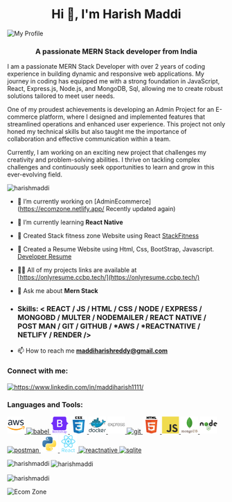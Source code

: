 <h1 align="center">Hi 👋, I'm Harish Maddi</h1>

![My Profile ](https://github.com/user-attachments/assets/711ec1ca-0ab3-4cf1-806b-e0e046b42fbe)
<h3 align="center">A passionate MERN Stack developer from India</h3>
<p>
  I am a passionate MERN Stack Developer with over 2 years of coding experience in building dynamic and responsive web applications. My journey in coding has equipped me with a strong foundation in JavaScript, React, Express.js, Node.js, and MongoDB, Sql, allowing me to create robust solutions tailored to meet user needs.

One of my proudest achievements is developing an Admin Project for an E-commerce platform, where I designed and implemented features that streamlined operations and enhanced user experience. This project not only honed my technical skills but also taught me the importance of collaboration and effective communication within a team.

Currently, I am working on an exciting new project that challenges my creativity and problem-solving abilities. I thrive on tackling complex challenges and continuously seek opportunities to learn and grow in this ever-evolving field.

</p>
<p align="left"> <img src="https://komarev.com/ghpvc/?username=Maddi-Harish&label=Profile%20views&color=0e75b6&style=flat" alt="harishmaddi" /> </p>

- 🔭 I’m currently working on [AdminEcommerce](https://ecomzone.netlify.app/ Recently updated again)

- 🌱 I’m currently learning **React Native**

- 👯 Created Stack fitness zone Website using React [StackFitness](https://slackfitnesszone.netlify.app)

- 🤝 Created a Resume Website using Html, Css, BootStrap, Javascript. [Developer Resume](https://onlyresume.ccbp.tech/)

- 👨‍💻 All of my projects links are available at [https://onlyresume.ccbp.tech/](https://onlyresume.ccbp.tech/)

- 💬 Ask me about **Mern Stack**

- <h3>Skills: <  REACT / JS / HTML / CSS / NODE / EXPRESS / MONGOBD / MULTER / NODEMAILER / REACT NATIVE / POST MAN / GIT / GITHUB / *AWS / *REACTNATIVE / NETLIFY / RENDER /></h3>

- 📫 How to reach me **maddiharishreddy@gmail.com**

<h3 align="left">Connect with me:</h3>
<p align="left">
<a href="https://linkedin.com/in/https://www.linkedin.com/in/maddiharish1111/" target="blank"><img align="center" src="https://raw.githubusercontent.com/rahuldkjain/github-profile-readme-generator/master/src/images/icons/Social/linked-in-alt.svg" alt="https://www.linkedin.com/in/maddiharish1111/" height="30" width="40" /></a>
</p>

<h3 align="left">Languages and Tools:</h3>
<p align="left"> <a href="https://aws.amazon.com" target="_blank" rel="noreferrer"> <img src="https://raw.githubusercontent.com/devicons/devicon/master/icons/amazonwebservices/amazonwebservices-original-wordmark.svg" alt="aws" width="40" height="40"/> </a> <a href="https://babeljs.io/" target="_blank" rel="noreferrer"> <img src="https://www.vectorlogo.zone/logos/babeljs/babeljs-icon.svg" alt="babel" width="40" height="40"/> </a> <a href="https://getbootstrap.com" target="_blank" rel="noreferrer"> <img src="https://raw.githubusercontent.com/devicons/devicon/master/icons/bootstrap/bootstrap-plain-wordmark.svg" alt="bootstrap" width="40" height="40"/> </a> <a href="https://www.w3schools.com/css/" target="_blank" rel="noreferrer"> <img src="https://raw.githubusercontent.com/devicons/devicon/master/icons/css3/css3-original-wordmark.svg" alt="css3" width="40" height="40"/> </a> <a href="https://www.docker.com/" target="_blank" rel="noreferrer"> <img src="https://raw.githubusercontent.com/devicons/devicon/master/icons/docker/docker-original-wordmark.svg" alt="docker" width="40" height="40"/> </a> <a href="https://expressjs.com" target="_blank" rel="noreferrer"> <img src="https://raw.githubusercontent.com/devicons/devicon/master/icons/express/express-original-wordmark.svg" alt="express" width="40" height="40"/> </a> <a href="https://git-scm.com/" target="_blank" rel="noreferrer"> <img src="https://www.vectorlogo.zone/logos/git-scm/git-scm-icon.svg" alt="git" width="40" height="40"/> </a> <a href="https://www.w3.org/html/" target="_blank" rel="noreferrer"> <img src="https://raw.githubusercontent.com/devicons/devicon/master/icons/html5/html5-original-wordmark.svg" alt="html5" width="40" height="40"/> </a> <a href="https://developer.mozilla.org/en-US/docs/Web/JavaScript" target="_blank" rel="noreferrer"> <img src="https://raw.githubusercontent.com/devicons/devicon/master/icons/javascript/javascript-original.svg" alt="javascript" width="40" height="40"/> </a> <a href="https://www.mongodb.com/" target="_blank" rel="noreferrer"> <img src="https://raw.githubusercontent.com/devicons/devicon/master/icons/mongodb/mongodb-original-wordmark.svg" alt="mongodb" width="40" height="40"/> </a> <a href="https://nodejs.org" target="_blank" rel="noreferrer"> <img src="https://raw.githubusercontent.com/devicons/devicon/master/icons/nodejs/nodejs-original-wordmark.svg" alt="nodejs" width="40" height="40"/> </a> <a href="https://postman.com" target="_blank" rel="noreferrer"> <img src="https://www.vectorlogo.zone/logos/getpostman/getpostman-icon.svg" alt="postman" width="40" height="40"/> </a> <a href="https://www.python.org" target="_blank" rel="noreferrer"> <img src="https://raw.githubusercontent.com/devicons/devicon/master/icons/python/python-original.svg" alt="python" width="40" height="40"/> </a> <a href="https://reactjs.org/" target="_blank" rel="noreferrer"> <img src="https://raw.githubusercontent.com/devicons/devicon/master/icons/react/react-original-wordmark.svg" alt="react" width="40" height="40"/> </a> <a href="https://reactnative.dev/" target="_blank" rel="noreferrer"> <img src="https://reactnative.dev/img/header_logo.svg" alt="reactnative" width="40" height="40"/> </a> <a href="https://www.sqlite.org/" target="_blank" rel="noreferrer"> <img src="https://www.vectorlogo.zone/logos/sqlite/sqlite-icon.svg" alt="sqlite" width="40" height="40"/> </a> </p>

<p><img align="left" src="https://github-readme-stats.vercel.app/api/top-langs?username=Maddi-Harish&show_icons=true&locale=en&layout=compact" alt="harishmaddi" /></p>

<p>&nbsp;<img align="center" src="https://github-readme-stats.vercel.app/api?username=Maddi-Harish&show_icons=true&locale=en" alt="harishmaddi" /></p>

<p><img align="center" src="https://github-readme-streak-stats.herokuapp.com/?user=Maddi-Harish&" alt="harishmaddi" /></p>

![Ecom Zone](https://github.com/user-attachments/assets/e7b0f19f-7036-4cc8-b8c4-51613ab8dd1b)

